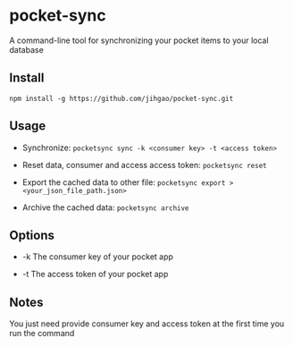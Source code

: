 # pocket-sync

A command-line tool for synchronizing your pocket items to your local database

## Install

`npm install -g https://github.com/jihgao/pocket-sync.git`

## Usage

- Synchronize: `pocketsync sync -k <consumer key> -t <access token>`

- Reset data, consumer and access access token:  `pocketsync reset`

- Export the cached data to other file: `pocketsync export > <your_json_file_path.json>`

- Archive the cached data: `pocketsync archive`


## Options

* -k The consumer key of your pocket app

* -t The access token of your pocket app

## Notes

You just need provide consumer key and access token at the first time you run the command
